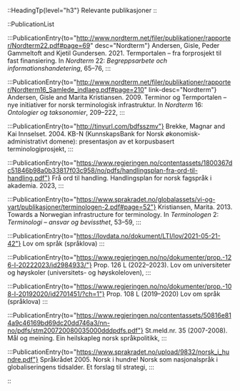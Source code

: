 ::HeadingTp{level="h3"}
Relevante publikasjoner
::

::PublicationList

  :::PublicationEntry{to="http://www.nordterm.net/filer/publikationer/rapporter/Nordterm22.pdf#page=69" desc="Nordterm"}
  Andersen, Gisle, Peder Gammeltoft and Kjetil Gundersen. 2021. Termportalen – fra forprosjekt til fast
  finansiering. In *Nordterm* 22: *Begreppsarbete och informationshandetering*, 65–76,
  :::

  :::PublicationEntry{to="http://www.nordterm.net/filer/publikationer/rapporter/Nordterm16_Samlede_indlaeg.pdf#page=210" link-desc="Nordterm"}
  Andersen, Gisle and Marita Kristiansen. 2009. Terminor og Termportalen – nye initiativer for norsk terminologisk
  infrastruktur. In *Nordterm* 16: *Ontologier og taksonomier*, 209–222,
  :::

  :::PublicationEntry{to="http://tinyurl.com/bdfsszmv"}
  Brekke, Magnar and Kai Innselset. 2004. KB-N (KunnskapsBank for Norsk økonomisk-administrativt domene): presentasjon av et korpusbasert
  terminologiprosjekt,
  :::

  :::PublicationEntry{to="https://www.regjeringen.no/contentassets/1800367dc51846b98a0b33817f03c958/no/pdfs/handlingsplan-fra-ord-til-handling.pdf"}
  Frå ord til handling. Handlingsplan for norsk fagspråk i akademia. 2023,
  :::

  :::PublicationEntry{to="https://www.sprakradet.no/globalassets/vi-og-vart/publikasjoner/terminologen-2.pdf#page=52"}
  Kristiansen, Marita. 2013. Towards a Norwegian infrastructure for terminology. In *Terminologen* 2: *Terminologi – ansvar og bevissthet*, 53–59,
  :::

  :::PublicationEntry{to="https://lovdata.no/dokument/LTI/lov/2021-05-21-42"}
  Lov om språk (språklova)
  :::

  :::PublicationEntry{to="https://www.regjeringen.no/no/dokumenter/prop.-126-l-20222023/id2984933/"}
  Prop. 126 L (2022–2023). Lov om universiteter og høyskoler (universitets- og høyskoleloven),
  :::

  :::PublicationEntry{to="https://www.regjeringen.no/no/dokumenter/prop.-108-l-20192020/id2701451/?ch=1"}
  Prop. 108 L (2019–2020) Lov om språk (språklova)
  :::

  :::PublicationEntry{to="https://www.regjeringen.no/contentassets/50816e814a9c46169bd69dc20dd746a3/nn-no/pdfs/stm200720080035000dddpdfs.pdf"}
  St.meld.nr. 35 (2007-2008). Mål og meining. Ein heilskapleg norsk språkpolitikk,
  :::

  :::PublicationEntry{to="https://www.sprakradet.no/upload/9832/norsk_i_hundre.pdf"}
  Språkrådet 2005. Norsk i hundre! Norsk som nasjonalspråk i globaliseringens tidsalder. Et forslag til strategi,
  :::

::
